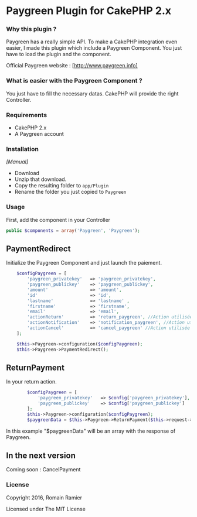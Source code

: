 # Paygreen Plugin for CakePHP 2.x

### Why this plugin ?

Paygreen has a really simple API. To make a CakePHP integration even easier, I made this plugin which include a Paygreen Component. You just have to load the plugin and the component.

Official Paygreen website : [http://www.paygreen.info]

### What is easier with the Paygreen Component ?

You just have to fill the necessary datas. CakePHP will provide the right Controller.

### Requirements

* CakePHP 2.x
* A Paygreen account

### Installation

_[Manual]_

* Download
* Unzip that download.
* Copy the resulting folder to `app/Plugin`
* Rename the folder you just copied to `Paygreen`



### Usage

First, add the component in your Controller

```php
public $components = array('Paygreen', 'Paygreen');
```


## PaymentRedirect
Initialize the Paygreen Component and just launch the paiement.

```php
	$configPaygreen = [
		'paygreen_privatekey'   => 'paygreen_privatekey',
		'paygreen_publickey'    => 'paygreen_publickey',
		'amount'                => 'amount',
		'id'                    => 'id',
		'lastname'              => 'lastname' ,
		'firstname'             => 'firstname',
		'email'                 => 'email',
		'actionReturn'          => 'return_paygreen', //Action utilisée pour le retour de paiement
		'actionNotification'    => 'notification_paygreen', //Action utilisée pour la notification de paiement
		'actionCancel'          => 'cancel_paygreen' //Action utilisée pour l'annulation du paiement
	];

	$this->Paygreen->configuration($configPaygreen);
	$this->Paygreen->PaymentRedirect();
```

## ReturnPayment

In your return action.

```php
		$configPaygreen = [
			'paygreen_privatekey'   => $config['paygreen_privatekey'],
			'paygreen_publickey'    => $config['paygreen_publickey']
		];
		$this->Paygreen->configuration($configPaygreen);
		$paygreenData = $this->Paygreen->ReturnPayment($this->request->data);
```
In this example "$paygreenData" will be an array with the response of Paygreen.


## In the next version

Coming soon : CancelPayment

### License

Copyright 2016, Romain Ramier

Licensed under The MIT License 